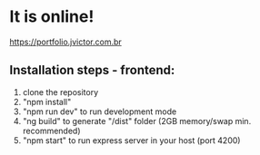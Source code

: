 # It is online!
https://portfolio.jvictor.com.br


## Installation steps - frontend:
1) clone the repository
2) "npm install"
3) "npm run dev" to run development mode
4) "ng build" to generate "/dist" folder (2GB memory/swap min. recommended)
5) "npm start" to run express server in your host (port 4200)
